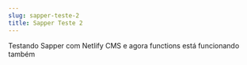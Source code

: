 ```yaml
---
slug: sapper-teste-2
title: Sapper Teste 2
---
```

<p>Testando Sapper com Netlify CMS e agora functions está funcionando também</p>